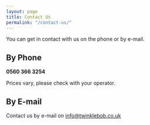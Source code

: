 ```yaml
---
layout: page
title: Contact Us
permalink: "/contact-us/"
---
```


You can get in contact with us on the phone or by e-mail.

## By Phone

**0560 366 3254**

Prices vary, please check with your operator.

## By E-mail

Contact us by e-mail on [info@twinklebob.co.uk](mailto:info@twinklebob.co.uk)
